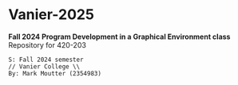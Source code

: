 # Vanier-2025

**Fall 2024 Program Development in a Graphical Environment class**
Repository for 420-203



	S: Fall 2024 semester
	// Vanier College \\
	By: Mark Moutter (2354983)


